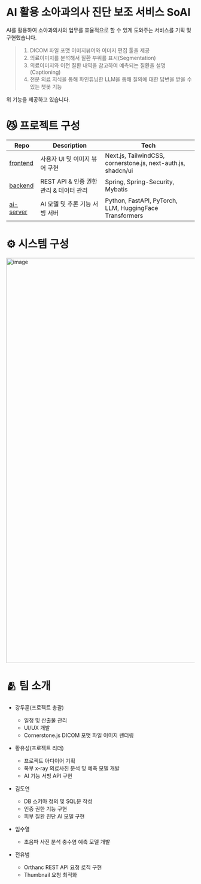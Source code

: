 # AI 활용 소아과의사 진단 보조 서비스 SoAI

AI를 활용하여 소아과의사의 업무를 효율적으로 할 수 있게 도와주는 서비스를 기획 및 구현했습니다.
> 1. DICOM 파일 포맷 이미지뷰어와 이미지 편집 툴을 제공
> 2. 의료이미지를 분석해서 질환 부위를 표시(Segmentation)
> 3. 의료이미지와 이전 질환 내역을 참고하여 예측되는 질환을 설명(Captioning)
> 4. 전문 의료 지식을 통해 파인튜닝한 LLM을 통해 질의에 대한 답변을 받을 수 있는 챗봇 기능

위 기능을 제공하고 있습니다.

# :smirk_cat: 프로젝트 구성
| Repo | Description | Tech |
|------|-------------|------|
| [frontend](https://github.com/soai-org/soai-frontend) | 사용자 UI 및 이미지 뷰어 구현 | Next.js, TailwindCSS, cornerstone.js, next-auth.js, shadcn/ui |
| [backend](https://github.com/soai-org/soai-springboot) | REST API & 인증 권한 관리 & 데이터 관리 | Spring, Spring-Security, Mybatis |
| [ai-server](https://github.com/soai-org/soai-fastapi) | AI 모델 및 추론 기능 서빙 서버 | Python, FastAPI, PyTorch, LLM, HuggingFace Transformers |

# :gear: 시스템 구성
<img width="1920" height="1080" alt="image" src="https://github.com/user-attachments/assets/1dc449cc-92ce-404c-8946-75ed5f92741b" />

# :people_hugging: 팀 소개
- 강두훈(프로젝트 총괄)
  - 일정 및 산출물 관리
  - UI/UX 개발
  - Cornerstone.js DICOM 포맷 파일 이미지 렌더링
 

- 황유성(프로젝트 리더)
  - 프로젝트 아디이어 기획
  - 복부 x-ray 의료사진 분석 및 예측 모델 개발
  - AI 기능 서빙 API 구현
 
- 김도연
  - DB 스키마 정의 및 SQL문 작성
  - 인증 권한 기능 구현
  - 피부 질환 진단 AI 모델 구현
 

- 임수열
  - 초음파 사진 분석 충수염 예측 모델 개발
 

- 전유범
  - Orthanc REST API 요청 로직 구현
  - Thumbnail 요청 최적화
